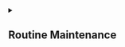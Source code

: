 
<details><summary><h2>Routine Maintenance</h2></summary>

  [3](https://github.com/AV-ghub/PostgreSQL/blob/main/998%20Books/List.md).[160]

  ### Transaction visibility with multiversion concurrency control
  #### Visibility computation internals
  The **essence of MVCC**: each database client session is allowed to make changes to a table, but it doesn't become visible to other sessions until the transaction
commits. 
  #### [Transaction ID wraparound](https://postgrespro.ru/docs/postgresql/16/routine-vacuuming#VACUUM-FOR-WRAPAROUND)
  The implementation of MVCC in PostgreSQL uses a transaction ID that is 32 bits in size.   
  A signed 32-bit number can only handle a range of about **2 billion transactions** before rolling over to zero.  
  
  The way that the 32-bit XID is mapped to handle many billions of transactions is that **each table and database has a reference XID**, **and every other XID is relative to it**.   
  This gives an effective range of 2 billion transactions before and after that value.   
  You can see how old these reference XID numbers are relative to current activity, starting with the oldest active entries, like this:
  ```
  SELECT relname,age(relfrozenxid) FROM pg_class WHERE relkind='r'
  ORDER BY age(relfrozenxid) DESC;
  SELECT datname,age(datfrozenxid) FROM pg_database ORDER BY
  age(datfrozenxid) DESC;
  ```
  ```
  SELECT c.oid::regclass as table_name,
         greatest(age(c.relfrozenxid),age(t.relfrozenxid)) as age
  FROM pg_class c
  LEFT JOIN pg_class t ON c.reltoastrelid = t.oid
  WHERE c.relkind IN ('r', 'm');
  
  SELECT datname, age(datfrozenxid) FROM pg_database;
  ```
  
  #### [Регламентная очистка](https://postgrespro.ru/docs/postgresql/16/runtime-config-autovacuum#RUNTIME-CONFIG-AUTOVACUUM)
  
  Если по какой-либо причине автоочистка не может вычистить старые значения XID из таблицы, система начинает выдавать предупреждающие сообщения, когда самое старое значение XID в базе данных оказывается в **сорока миллионах транзакций** от точки зацикливания.   
  Если эти предупреждения игнорировать, система отключится и не будет начинать никаких транзакций, как только до точки зацикливания останется **менее трёх миллионов транзакций**.   
  В этом состоянии любые уже выполняемые транзакции могут продолжаться, но могут быть запущены лишь транзакции только для чтения.   
  Команду VACUUM по-прежнему можно запускать в обычном режиме.   
  
  Выполните следующие действия:
  1. Разберите старые подготовленные транзакции. Их можно найти, проверив **pg_prepared_xacts** на наличие строк с большим значением age(transactionid). Такие транзакции следует фиксировать или отменять.
  2. Завершите длительные открытые транзакции. Их можно найти, проверив **pg_stat_activity** на наличие строк с большим значением age(backend_xid) или age(backend_xmin). Такие транзакции следует фиксировать или отменять, либо можно **завершить сеанс с помощью pg_terminate_backend**.
  3. Удалите все старые слоты репликации. Используйте **pg_stat_replication**, чтобы найти слоты с большим значением age(xmin) или age(catalog_xmin). Во многих случаях такие слоты создавались для репликации на серверы, которых уже нет или которые давно не работают. Если удалить слот для сервера, который всё ещё существует и может по-прежнему пытаться подключиться к этому слоту, возможно, эту реплику придётся пересоздать.
  4. Выполните **VACUUM** в целевой базе данных. Проще всего использовать VACUUM для всей базы данных. Чтобы сократить время выполнения, также можно вручную выполнить команды VACUUM для таблиц с самым старым relminxid. Не используйте VACUUM FULL в этом сценарии, поскольку для него требуется XID и, следовательно, произойдёт сбой, за исключением режима суперпользователя, где напротив будет обрабатываться XID и, таким образом, увеличится риск зацикливания счётчика идентификатора транзакции. Не используйте VACUUM FREEZE, поскольку при этом выполнится объём работы, который будет больше минимально необходимого для восстановления нормального функционирования.
  5. После восстановления нормальной работы проверьте, что **автоочистка** правильно настроена в целевой базе данных, чтобы избежать проблем в будущем.

  В PostgreSQL имеется не обязательная, но настоятельно рекомендуемая к использованию функция, называемая [автоочисткой](https://postgrespro.ru/docs/postgresql/16/routine-vacuuming#AUTOVACUUM), предназначение которой — автоматизировать выполнение команд VACUUM и ANALYZE.   
  Автоочистка будет работать, только если параметр [track_counts](https://postgrespro.ru/docs/postgresql/16/runtime-config-statistics#GUC-TRACK-COUNTS) имеет значение true.   
  Этот контролирующий процесс распределяет работу по времени, стараясь запускать рабочий процесс для каждой базы данных каждые [autovacuum_naptime](https://postgrespro.ru/docs/postgresql/16/runtime-config-autovacuum#GUC-AUTOVACUUM-NAPTIME) секунд.   
  > Если всего имеется N баз данных, новый рабочий процесс будет запускаться каждые **autovacuum_naptime/N** секунд.

  Одновременно могут выполняться до [autovacuum_max_workers](https://postgrespro.ru/docs/postgresql/16/runtime-config-autovacuum#GUC-AUTOVACUUM-MAX-WORKERS) рабочих процессов.   
  Для отслеживания действий рабочих процессов можно установить параметр [log_autovacuum_min_duration](https://postgrespro.ru/docs/postgresql/16/runtime-config-logging#GUC-LOG-AUTOVACUUM-MIN-DURATION).    
  Число рабочих процессов для одной базы не ограничивается, при этом каждый процесс старается не повторять работу, только что выполненную другими.   
  Заметьте, что в ограничениях [max_connections](https://postgrespro.ru/docs/postgresql/16/runtime-config-connection#GUC-MAX-CONNECTIONS) или [superuser_reserved_connections](https://postgrespro.ru/docs/postgresql/16/runtime-config-connection#GUC-SUPERUSER-RESERVED-CONNECTIONS) число выполняющихся рабочих процессов не учитывается.   
  Базовый порог очистки при добавлении и коэффициент доли для очистки при добавлении определяются параметрами [autovacuum_vacuum_insert_threshold](https://postgrespro.ru/docs/postgresql/16/runtime-config-autovacuum#GUC-AUTOVACUUM-VACUUM-INSERT-THRESHOLD) и [autovacuum_vacuum_insert_scale_factor](https://postgrespro.ru/docs/postgresql/16/runtime-config-autovacuum#GUC-AUTOVACUUM-VACUUM-INSERT-SCALE-FACTOR), соответственно.  
  > Для таблиц, в которых выполняются в основном операции INSERT и практически не выполняются UPDATE/DELETE, может иметь смысл уменьшить параметр таблицы [autovacuum_freeze_min_age](https://postgrespro.ru/docs/postgresql/16/sql-createtable#RELOPTION-AUTOVACUUM-FREEZE-MIN-AGE), так как это позволит замораживать кортежи раньше.

  > В **секционированных таблицах** кортежи не хранятся напрямую и, следовательно, **не обрабатываются автоочисткой**. (Автоочистка обрабатывает секции таблицы так же, как и другие таблицы.) К сожалению, это означает, что **автоочистка не запускает ANALYZE для секционированных таблиц**, в результате чего **создаются неоптимальные планы** для запросов, ссылающихся на статистику секционированных таблиц. Эту проблему можно обойти, **вручную запуская ANALYZE для секционированных таблиц при их первом заполнении, а также всякий раз, когда распределение данных в их секциях существенно меняется**.

   **Автоочистка не обрабатывает временные таблицы**. Поэтому очистку и сбор статистики в них нужно производить с помощью SQL-команд в обычном сеансе.

  Используемые по умолчанию пороговые значения и коэффициенты берутся из postgresql.conf, однако их (и многие другие параметры, управляющие автоочисткой) можно переопределить для каждой таблицы; за подробностями обратитесь к разделу [Параметры хранения](https://postgrespro.ru/docs/postgresql/16/sql-createtable#SQL-CREATETABLE-STORAGE-PARAMETERS).   
  Если какие-либо значения определены **через параметры хранения таблицы**, при обработке этой таблицы **действуют они**, а в противном случае — глобальные параметры.

  Когда выполняются несколько рабочих процессов, [параметры задержки автоочистки по стоимости]()(https://postgrespro.ru/docs/postgresql/16/runtime-config-resource#RUNTIME-CONFIG-RESOURCE-VACUUM-COST) «распределяются» между всеми этими процессами, так что общее воздействие на систему остаётся неизменным, независимо от их числа. Однако этот алгоритм распределения нагрузки **не учитывает процессы**, обрабатывающие таблицы **с индивидуальными значениями параметров хранения autovacuum_vacuum_cost_delay и autovacuum_vacuum_cost_limit**.

  Рабочие процессы автоочистки обычно не мешают выполнению других команд. Если какой-либо **процесс попытается получить блокировку**, конфликтующую с блокировкой SHARE UPDATE EXCLUSIVE, которая удерживается в ходе автоочистки, **автоочистка прервётся и процесс получит нужную ему блокировку**. Однако если автоочистка выполняется для предотвращения зацикливания идентификаторов транзакций (т. е. описание запроса автоочистки в представлении pg_stat_activity заканчивается на (to prevent wraparound)), автоочистка не прерывается без ручного вмешательства.

  > При частом выполнении таких команд, как **ANALYZE**, которые затребуют блокировки, конфликтующие с SHARE UPDATE EXCLUSIVE, может получиться так, что **автоочистка не будет успевать завершаться** в принципе.

</details>






























